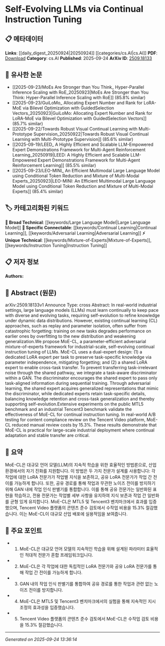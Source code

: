 <!-- KEYWORD_LINKING_METADATA:
{
  "processed_timestamp": "2025-09-24T13:36:14.483269",
  "vocabulary_version": "1.0",
  "selected_keywords": [
    "Large Language Model",
    "Continual Learning",
    "Mixture-of-Experts",
    "Adversarial Learning",
    "Instruction Tuning"
  ],
  "rejected_keywords": [],
  "similarity_scores": {
    "Large Language Model": 0.85,
    "Continual Learning": 0.9,
    "Mixture-of-Experts": 0.8,
    "Adversarial Learning": 0.78,
    "Instruction Tuning": 0.82
  },
  "extraction_method": "AI_prompt_based",
  "budget_applied": true,
  "candidates_json": {
    "candidates": [
      {
        "surface": "Large Language Models",
        "canonical": "Large Language Model",
        "aliases": [
          "LLMs"
        ],
        "category": "broad_technical",
        "rationale": "Central to the paper's focus on continual learning and instruction tuning.",
        "novelty_score": 0.3,
        "connectivity_score": 0.9,
        "specificity_score": 0.7,
        "link_intent_score": 0.85
      },
      {
        "surface": "Continual Learning",
        "canonical": "Continual Learning",
        "aliases": [
          "CL"
        ],
        "category": "specific_connectable",
        "rationale": "Key concept for understanding the self-evolving aspect of the proposed framework.",
        "novelty_score": 0.5,
        "connectivity_score": 0.85,
        "specificity_score": 0.8,
        "link_intent_score": 0.9
      },
      {
        "surface": "Mixture-of-Experts",
        "canonical": "Mixture-of-Experts",
        "aliases": [
          "MoE"
        ],
        "category": "unique_technical",
        "rationale": "Unique approach in the paper for parameter-efficient learning.",
        "novelty_score": 0.7,
        "connectivity_score": 0.75,
        "specificity_score": 0.85,
        "link_intent_score": 0.8
      },
      {
        "surface": "Adversarial Learning",
        "canonical": "Adversarial Learning",
        "aliases": [
          "GAN-based Learning"
        ],
        "category": "specific_connectable",
        "rationale": "Used to enhance the shared expert's ability to generalize across tasks.",
        "novelty_score": 0.55,
        "connectivity_score": 0.8,
        "specificity_score": 0.75,
        "link_intent_score": 0.78
      },
      {
        "surface": "Instruction Tuning",
        "canonical": "Instruction Tuning",
        "aliases": [
          "Instruction-based Tuning"
        ],
        "category": "unique_technical",
        "rationale": "Central to the paper's method for improving LLM adaptability.",
        "novelty_score": 0.65,
        "connectivity_score": 0.7,
        "specificity_score": 0.8,
        "link_intent_score": 0.82
      }
    ],
    "ban_list_suggestions": [
      "self-evolution",
      "parameter isolation"
    ]
  },
  "decisions": [
    {
      "candidate_surface": "Large Language Models",
      "resolved_canonical": "Large Language Model",
      "decision": "linked",
      "scores": {
        "novelty": 0.3,
        "connectivity": 0.9,
        "specificity": 0.7,
        "link_intent": 0.85
      }
    },
    {
      "candidate_surface": "Continual Learning",
      "resolved_canonical": "Continual Learning",
      "decision": "linked",
      "scores": {
        "novelty": 0.5,
        "connectivity": 0.85,
        "specificity": 0.8,
        "link_intent": 0.9
      }
    },
    {
      "candidate_surface": "Mixture-of-Experts",
      "resolved_canonical": "Mixture-of-Experts",
      "decision": "linked",
      "scores": {
        "novelty": 0.7,
        "connectivity": 0.75,
        "specificity": 0.85,
        "link_intent": 0.8
      }
    },
    {
      "candidate_surface": "Adversarial Learning",
      "resolved_canonical": "Adversarial Learning",
      "decision": "linked",
      "scores": {
        "novelty": 0.55,
        "connectivity": 0.8,
        "specificity": 0.75,
        "link_intent": 0.78
      }
    },
    {
      "candidate_surface": "Instruction Tuning",
      "resolved_canonical": "Instruction Tuning",
      "decision": "linked",
      "scores": {
        "novelty": 0.65,
        "connectivity": 0.7,
        "specificity": 0.8,
        "link_intent": 0.82
      }
    }
  ]
}
-->

# Self-Evolving LLMs via Continual Instruction Tuning

## 📋 메타데이터

**Links**: [[daily_digest_20250924|20250924]] [[categories/cs.AI|cs.AI]]
**PDF**: [Download](https://arxiv.org/pdf/2509.18133.pdf)
**Category**: cs.AI
**Published**: 2025-09-24
**ArXiv ID**: [2509.18133](https://arxiv.org/abs/2509.18133)

## 🔗 유사한 논문
- [[2025-09-23/MoEs Are Stronger than You Think_ Hyper-Parallel Inference Scaling with RoE_20250923|MoEs Are Stronger than You Think: Hyper-Parallel Inference Scaling with RoE]] (85.8% similar)
- [[2025-09-23/GuiLoMo_ Allocating Expert Number and Rank for LoRA-MoE via Bilevel Optimization with GuidedSelection Vectors_20250923|GuiLoMo: Allocating Expert Number and Rank for LoRA-MoE via Bilevel Optimization with GuidedSelection Vectors]] (85.7% similar)
- [[2025-09-22/Towards Robust Visual Continual Learning with Multi-Prototype Supervision_20250922|Towards Robust Visual Continual Learning with Multi-Prototype Supervision]] (85.6% similar)
- [[2025-09-19/LEED_ A Highly Efficient and Scalable LLM-Empowered Expert Demonstrations Framework for Multi-Agent Reinforcement Learning_20250919|LEED: A Highly Efficient and Scalable LLM-Empowered Expert Demonstrations Framework for Multi-Agent Reinforcement Learning]] (85.5% similar)
- [[2025-09-23/LEO-MINI_ An Efficient Multimodal Large Language Model using Conditional Token Reduction and Mixture of Multi-Modal Experts_20250923|LEO-MINI: An Efficient Multimodal Large Language Model using Conditional Token Reduction and Mixture of Multi-Modal Experts]] (85.4% similar)

## 🏷️ 카테고리화된 키워드
**🧠 Broad Technical**: [[keywords/Large Language Model|Large Language Model]]
**🔗 Specific Connectable**: [[keywords/Continual Learning|Continual Learning]], [[keywords/Adversarial Learning|Adversarial Learning]]
**⚡ Unique Technical**: [[keywords/Mixture-of-Experts|Mixture-of-Experts]], [[keywords/Instruction Tuning|Instruction Tuning]]

## 📋 저자 정보

**Authors:** 

## 📄 Abstract (원문)

arXiv:2509.18133v1 Announce Type: cross 
Abstract: In real-world industrial settings, large language models (LLMs) must learn continually to keep pace with diverse and evolving tasks, requiring self-evolution to refine knowledge under dynamic data distributions. However, existing continual learning (CL) approaches, such as replay and parameter isolation, often suffer from catastrophic forgetting: training on new tasks degrades performance on earlier ones by overfitting to the new distribution and weakening generalization.We propose MoE-CL, a parameter-efficient adversarial mixture-of-experts framework for industrial-scale, self-evolving continual instruction tuning of LLMs. MoE-CL uses a dual-expert design: (1) a dedicated LoRA expert per task to preserve task-specific knowledge via parameter independence, mitigating forgetting; and (2) a shared LoRA expert to enable cross-task transfer. To prevent transferring task-irrelevant noise through the shared pathway, we integrate a task-aware discriminator within a GAN. The discriminator encourages the shared expert to pass only task-aligned information during sequential training. Through adversarial learning, the shared expert acquires generalized representations that mimic the discriminator, while dedicated experts retain task-specific details, balancing knowledge retention and cross-task generalization and thereby supporting self-evolution.Extensive experiments on the public MTL5 benchmark and an industrial Tencent3 benchmark validate the effectiveness of MoE-CL for continual instruction tuning. In real-world A/B testing for content compliance review on the Tencent Video platform, MoE-CL reduced manual review costs by 15.3%. These results demonstrate that MoE-CL is practical for large-scale industrial deployment where continual adaptation and stable transfer are critical.

## 📝 요약

MoE-CL은 대규모 언어 모델(LLM)의 지속적 학습을 위한 효율적인 방법론으로, 산업 환경에서의 자기 진화를 지원합니다. 이 방법은 두 가지 전문가 설계를 사용합니다: 각 작업에 대한 LoRA 전문가가 작업별 지식을 보존하고, 공유 LoRA 전문가가 작업 간 전이를 가능하게 합니다. 또한, 공유 경로를 통해 작업과 무관한 노이즈 전이를 방지하기 위해 GAN 내에 작업 인식 판별기를 통합합니다. 이를 통해 공유 전문가는 일반화된 표현을 학습하고, 전용 전문가는 작업별 세부 사항을 유지하여 지식 보존과 작업 간 일반화를 균형 있게 유지합니다. MoE-CL은 MTL5 및 Tencent3 벤치마크에서 효과를 입증했으며, Tencent Video 플랫폼의 콘텐츠 준수 검토에서 수작업 비용을 15.3% 절감했습니다. 이는 MoE-CL이 대규모 산업 배포에 실용적임을 보여줍니다.

## 🎯 주요 포인트

- 1. MoE-CL은 대규모 언어 모델의 지속적인 학습을 위해 설계된 파라미터 효율적인 적대적 전문가 혼합 프레임워크입니다.
- 2. MoE-CL은 각 작업에 대한 독립적인 LoRA 전문가와 공유 LoRA 전문가를 통해 작업 간 전이를 가능하게 합니다.
- 3. GAN 내의 작업 인식 판별기를 통합하여 공유 경로를 통한 작업과 관련 없는 노이즈 전이를 방지합니다.
- 4. MoE-CL은 MTL5 및 Tencent3 벤치마크에서의 실험을 통해 지속적인 지시 조정의 효과성을 입증했습니다.
- 5. Tencent Video 플랫폼의 콘텐츠 준수 검토에서 MoE-CL은 수작업 검토 비용을 15.3% 절감했습니다.


---

*Generated on 2025-09-24 13:36:14*